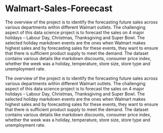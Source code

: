 # Walmart-Sales-Foreecast

The overview of the project is to identify the forecasting future sales across various departments within different Walmart outlets. The challenging aspect of this data science  project  is  to  forecast  the  sales  on  4  major  holidays – Labour  Day,  Christmas, Thanksgiving and Super Bowl. 
The selected holiday markdown events are the ones when Walmart  makes  highest  sales  and  by  forecasting  sales  for  these  events,  they  want  to ensure that there is sufficient product supply to meet the demand. 
The dataset contains various details like markdown discounts, consumer price index, whether the week was a holiday, temperature, store size, store type and unemployment rate.

The overview of the project is to identify the forecasting future sales across various departments within different Walmart outlets. The challenging aspect of this data science  project  is  to  forecast  the  sales  on  4  major  holidays – Labour  Day,  Christmas, Thanksgiving and Super Bowl. 
The selected holiday markdown events are the ones when Walmart  makes  highest  sales  and  by  forecasting  sales  for  these  events,  they  want  to ensure that there is sufficient product supply to meet the demand. 
The dataset contains various details like markdown discounts, consumer price index, whether the week was a holiday, temperature, store size, store type and unemployment rate.
